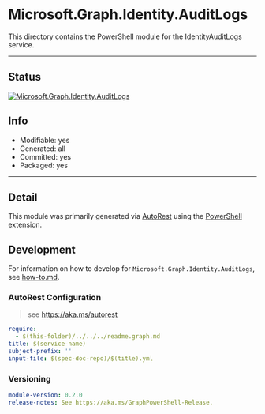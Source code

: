 <!-- region Generated -->
# Microsoft.Graph.Identity.AuditLogs
This directory contains the PowerShell module for the IdentityAuditLogs service.

---
## Status
[![Microsoft.Graph.Identity.AuditLogs](https://img.shields.io/powershellgallery/v/Microsoft.Graph.Identity.AuditLogs.svg?style=flat-square&label=Microsoft.Graph.Identity.AuditLogs "Microsoft.Graph.Identity.AuditLogs")](https://www.powershellgallery.com/packages/Microsoft.Graph.Identity.AuditLogs/)

## Info
- Modifiable: yes
- Generated: all
- Committed: yes
- Packaged: yes

---
## Detail
This module was primarily generated via [AutoRest](https://github.com/Azure/autorest) using the [PowerShell](https://github.com/Azure/autorest.powershell) extension.

## Development
For information on how to develop for `Microsoft.Graph.Identity.AuditLogs`, see [how-to.md](how-to.md).
<!-- endregion -->

### AutoRest Configuration

> see https://aka.ms/autorest

``` yaml
require:
  - $(this-folder)/../../../readme.graph.md
title: $(service-name)
subject-prefix: ''
input-file: $(spec-doc-repo)/$(title).yml
```
### Versioning

``` yaml
module-version: 0.2.0
release-notes: See https://aka.ms/GraphPowerShell-Release.
```
